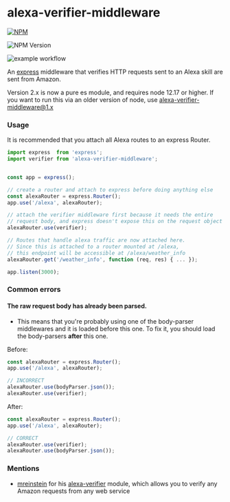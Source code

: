 # alexa-verifier-middleware

[![NPM](https://nodei.co/npm/alexa-verifier-middleware.png)](https://www.npmjs.com/package/alexa-verifier-middleware/)

![NPM Version](https://img.shields.io/npm/v/alexa-verifier-middleware.svg)

![example workflow](https://github.com/alexa-js/alexa-verifier-middleware/actions/workflows/main.yml/badge.svg)

An [express](https://www.npmjs.com/package/express) middleware that verifies HTTP requests sent to an Alexa skill are sent from Amazon.


Version 2.x is now a pure es module, and requires node 12.17 or higher. If you want to run this via an older version of node, use 
[alexa-verifier-middleware@1.x](https://www.npmjs.com/package/alexa-verifier-middleware/v/1.0.3) 


### Usage

It is recommended that you attach all Alexa routes to an express Router.
```javascript
import express  from 'express';
import verifier from 'alexa-verifier-middleware';


const app = express();

// create a router and attach to express before doing anything else
const alexaRouter = express.Router();
app.use('/alexa', alexaRouter);

// attach the verifier middleware first because it needs the entire
// request body, and express doesn't expose this on the request object
alexaRouter.use(verifier);

// Routes that handle alexa traffic are now attached here.
// Since this is attached to a router mounted at /alexa,
// this endpoint will be accessible at /alexa/weather_info
alexaRouter.get('/weather_info', function (req, res) { ... });

app.listen(3000);
```

### Common errors

#### The raw request body has already been parsed.
* This means that you're probably using one of the body-parser middlewares and it is loaded before this one. To fix it, you should load the body-parsers **after** this one.

Before:
```javascript
const alexaRouter = express.Router();
app.use('/alexa', alexaRouter);

// INCORRECT
alexaRouter.use(bodyParser.json());
alexaRouter.use(verifier);
```

After:
```javascript
const alexaRouter = express.Router();
app.use('/alexa', alexaRouter);

// CORRECT
alexaRouter.use(verifier);
alexaRouter.use(bodyParser.json());
```

### Mentions
* [mreinstein](https://github.com/mreinstein) for his [alexa-verifier](https://github.com/mreinstein/alexa-verifier) module, which allows you to verify any Amazon requests from any web service
